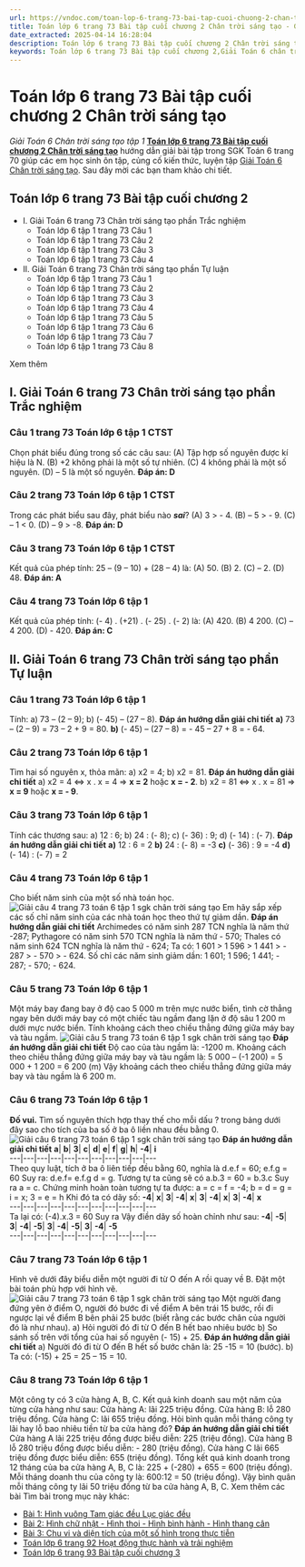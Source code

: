 ```yaml
---
url: https://vndoc.com/toan-lop-6-trang-73-bai-tap-cuoi-chuong-2-chan-troi-sang-tao-235833
title: Toán lớp 6 trang 73 Bài tập cuối chương 2 Chân trời sáng tạo - Giải Toán 6 Chân trời sáng tạo tập 1 - VnDoc.com
date_extracted: 2025-04-14 16:28:04
description: Toán lớp 6 trang 73 Bài tập cuối chương 2 Chân trời sáng tạo bao gồm lời giải chi tiết cho từng bài tập cho các em học sinh tham khảo luyện Giải Toán 6 Chân trời sáng tạo tập 1.
keywords: Toán lớp 6 trang 73 Bài tập cuối chương 2,Giải Toán 6 chân trời sáng tạo bài tập cuối chương 2,toán lớp 6 chân trời sáng tạo chương 2,toán 6,toán lớp 6,giải toán lớp 6,giải toán 6,toán lớp 6 chân trời sáng tạo,toán 6 chân trời sáng tạo,giải toán lớp 6 chân trời sáng tạo,giải toán 6 chân trời sáng tạo,Toán lớp 6 trang 73 chân trời sáng tạo,Bài tập cuối chương 2 Chân trời sáng tạo,bài tập cuối chương 2 trang 73,toán lớp 6 bài tập cuối chương 2 chân trời sáng tạo,bài tập cuối chương 2
---
```


# Toán lớp 6 trang 73 Bài tập cuối chương 2 Chân trời sáng tạo
 _Giải Toán 6 Chân trời sáng tạo tập 1_
[**Toán lớp 6 trang 73 Bài tập cuối chương 2 Chân trời sáng tạo**](<https://vndoc.com/toan-lop-6-trang-73-bai-tap-cuoi-chuong-2-chan-troi-sang-tao-235833>) hướng dẫn giải bài tập trong SGK Toán 6 trang 70 giúp các em học sinh ôn tập, củng cố kiến thức, luyện tập [Giải Toán 6 Chân trời sáng tạo](<https://vndoc.com/toan-lop-6-sach-chan-troi-sang-tao>). Sau đây mời các bạn tham khảo chi tiết.
## Toán lớp 6 trang 73 Bài tập cuối chương 2
  * I. Giải Toán 6 trang 73 Chân trời sáng tạo phần Trắc nghiệm
    * Toán lớp 6 tập 1 trang 73 Câu 1
    * Toán lớp 6 tập 1 trang 73 Câu 2
    * Toán lớp 6 tập 1 trang 73 Câu 3
    * Toán lớp 6 tập 1 trang 73 Câu 4
  * II. Giải Toán 6 trang 73 Chân trời sáng tạo phần Tự luận
    * Toán lớp 6 tập 1 trang 73 Câu 1
    * Toán lớp 6 tập 1 trang 73 Câu 2
    * Toán lớp 6 tập 1 trang 73 Câu 3
    * Toán lớp 6 tập 1 trang 73 Câu 4
    * Toán lớp 6 tập 1 trang 73 Câu 5
    * Toán lớp 6 tập 1 trang 73 Câu 6
    * Toán lớp 6 tập 1 trang 73 Câu 7
    * Toán lớp 6 tập 1 trang 73 Câu 8

Xem thêm
## **I. Giải Toán 6 trang 73 Chân trời sáng tạo phần Trắc nghiệm**
### Câu 1 trang 73 Toán lớp 6 tập 1 CTST
Chọn phát biểu đúng trong số các câu sau:
\(A\) Tập hợp số nguyên được kí hiệu là N.
\(B\) +2 không phải là một số tự nhiên.
\(C\) 4 không phải là một số nguyên.
\(D\) – 5 là một số nguyên.
**Đáp án: D**
### Câu 2 trang 73 Toán lớp 6 tập 1 CTST
Trong các phát biểu sau đây, phát biểu nào _**sai**_?
\(A\) 3 > \- 4.
\(B\) – 5 > \- 9.
\(C\) – 1 < 0.
\(D\) – 9 > -8.
**Đáp án: D**
### Câu 3 trang 73 Toán lớp 6 tập 1 CTST
Kết quả của phép tính: 25 – \(9 – 10\) + \(28 – 4\) là:
\(A\) 50.
\(B\) 2.
\(C\) – 2.
\(D\) 48.
**Đáp án: A**
### Câu 4 trang 73 Toán lớp 6 tập 1
Kết quả của phép tính: \(- 4\) . \(+21\) . \(- 25\) . \(- 2\) là:
\(A\) 420.
\(B\) 4 200.
\(C\) – 4 200.
\(D\) - 420.
**Đáp án: C**
## **II. Giải Toán 6 trang 73 Chân trời sáng tạo phần Tự luận**
### Câu 1 trang 73 Toán lớp 6 tập 1
Tính:
a\) 73 – \(2 – 9\);
b\) \(- 45\) – \(27 – 8\).
**Đáp án hướng dẫn giải chi tiết**
**a\)** 73 – \(2 – 9\) = 73 – 2 + 9 = 80.
**b\)** \(- 45\) – \(27 – 8\) = - 45 – 27 + 8 = - 64.
### Câu 2 trang 73 Toán lớp 6 tập 1
Tìm hai số nguyên x, thỏa mãn:
a\) x2 = 4;
b\) x2 = 81.
**Đáp án hướng dẫn giải chi tiết**
a\) x2 = 4
<=> x . x = 4
=> **x = 2** hoặc **x = - 2**.
b\) x2 = 81
<=> x . x = 81
=> **x = 9** hoặc **x = - 9**.
### Câu 3 trang 73 Toán lớp 6 tập 1
Tính các thương sau:
a\) 12 : 6;
b\) 24 : \(- 8\);
c\) \(- 36\) : 9;
d\) \(- 14\) : \(- 7\).
**Đáp án hướng dẫn giải chi tiết**
**a\)** 12 : 6 = 2
**b\)** 24 : \(- 8\) = -3
**c\)** \(- 36\) : 9 = -4
**d\)** \(- 14\) : \(- 7\) = 2
### Câu 4 trang 73 Toán lớp 6 tập 1
Cho biết năm sinh của một số nhà toán học.
![Giải câu 4 trang 73 toán 6 tập 1 sgk chân trời sáng tạo](https://i.vdoc.vn/data/image/2021/06/21/toan-6-chan-troi-sang-tao-bai-tap-chuong-2-a.png)
Em hãy sắp xếp các số chỉ năm sinh của các nhà toán học theo thứ tự giảm dần.
**Đáp án hướng dẫn giải chi tiết**
Archimedes có năm sinh 287 TCN nghĩa là năm thứ -287;
Pythagore có năm sinh 570 TCN nghĩa là năm thứ - 570;
Thales có năm sinh 624 TCN nghĩa là năm thứ - 624;
Ta có: 1 601 > 1 596 > 1 441 > \- 287 > \- 570 > \- 624.
Số chỉ các năm sinh giảm dần:
1 601; 1 596; 1 441; - 287; - 570; - 624.
### Câu 5 trang 73 Toán lớp 6 tập 1
Một máy bay đang bay ở độ cao 5 000 m trên mực nước biển, tình cờ thẳng ngay bên dưới máy bay có một chiếc tàu ngầm đang lặn ở độ sâu 1 200 m dưới mực nước biển. Tính khoảng cách theo chiều thẳng đứng giữa máy bay và tàu ngầm.
![Giải câu 5 trang 73 toán 6 tập 1 sgk chân trời sáng tạo](https://i.vdoc.vn/data/image/2021/06/21/toan-6-chan-troi-sang-tao-bai-tap-chuong-2-b.png)
**Đáp án hướng dẫn giải chi tiết**
Độ cao của tàu ngầm là: -1200 m.
Khoảng cách theo chiều thẳng đứng giữa máy bay và tàu ngầm là:
5 000 – \(-1 200\) = 5 000 + 1 200 = 6 200 \(m\)
Vậy khoảng cách theo chiều thẳng đứng giữa máy bay và tàu ngầm là 6 200 m.
### Câu 6 trang 73 Toán lớp 6 tập 1
**Đố vui.**
Tìm số nguyên thích hợp thay thế cho mỗi dấu ? trong bảng dưới đây sao cho tích của ba số ở ba ô liền nhau đều bằng 0.
![Giải câu 6 trang 73 toán 6 tập 1 sgk chân trời sáng tạo](https://i.vdoc.vn/data/image/2021/06/21/toan-6-chan-troi-sang-tao-bai-tap-chuong-2-c.png)
**Đáp án hướng dẫn giải chi tiết**
**a**| **b**| **3**| **c**| **d**| **e**| **f**| **g**| **h**| **-4**| **i**  
---|---|---|---|---|---|---|---|---|---|---  
Theo quy luật, tích ở ba ô liên tiếp đều bằng 60, nghĩa là d.e.f = 60; e.f.g = 60
Suy ra: d.e.f= e.f.g d = g.
Tương tự ta cũng sẽ có a.b.3 = 60 = b.3.c
Suy ra a = c.
Chứng minh hoàn toàn tương tự ta được: a = c = f = -4; b = d = g = i = x; 3 = e = h
Khi đó ta có dãy số:
**-4**| **x**| **3**| **-4**| **x**| **3**| **-4**| **x**| **3**| **-4**| **x**  
---|---|---|---|---|---|---|---|---|---|---  
Ta lại có: \(-4\).x.3 = 60
Suy ra
Vậy điền dãy số hoàn chỉnh như sau:
**-4**| **-5**| **3**| **-4**| **-5**| **3**| **-4**| **-5**| **3**| **-4**| **-5**  
---|---|---|---|---|---|---|---|---|---|---  
### Câu 7 trang 73 Toán lớp 6 tập 1
Hình vẽ dưới đây biểu diễn một người đi từ O đến A rồi quay về B. Đặt một bài toán phù hợp với hình vẽ.
![Giải câu 7 trang 73 toán 6 tập 1 sgk chân trời sáng tạo](https://i.vdoc.vn/data/image/2021/06/21/toan-6-chan-troi-sang-tao-bai-tap-chuong-2-d.png)
Một người đang đứng yên ở điểm O, người đó bước đi về điểm A bên trái 15 bước, rồi đi ngược lại về điểm B bên phải 25 bước \(biết rằng các bước chân của người đó là như nhau\).
a\) Hỏi người đó đi từ O đến B hết bao nhiêu bước
b\) So sánh số trên với tổng của hai số nguyên \(- 15\) + 25.
**Đáp án hướng dẫn giải chi tiết**
a\) Người đó đi từ O đến B hết số bước chân là: 25 -15 = 10 \(bước\).
b\) Ta có: \(-15\) + 25 = 25 – 15 = 10.
### Câu 8 trang 73 Toán lớp 6 tập 1
Một công ty có 3 cửa hàng A, B, C. Kết quả kinh doanh sau một năm của từng cửa hàng như sau:
Cửa hàng A: lãi 225 triệu đồng.
Cửa hàng B: lỗ 280 triệu đồng.
Cửa hàng C: lãi 655 triệu đồng.
Hỏi bình quân mỗi tháng công ty lãi hay lỗ bao nhiêu tiền từ ba cửa hàng đó?
**Đáp án hướng dẫn giải chi tiết**
Cửa hàng A lãi 225 triệu đồng được biểu diễn: 225 \(triệu đồng\).
Cửa hàng B lỗ 280 triệu đồng được biểu diễn: - 280 \(triệu đồng\).
Cửa hàng C lãi 665 triệu đồng được biểu diễn: 655 \(triệu đồng\).
Tổng kết quả kinh doanh trong 12 tháng của ba cửa hàng A, B, C là:
225 + \(-280\) + 655 = 600 \(triệu đồng\).
Mỗi tháng doanh thu của công ty là: 600:12 = 50 \(triệu đồng\).
Vậy bình quân mỗi tháng công ty lãi 50 triệu đồng từ ba cửa hàng A, B, C.
Xem thêm các bài Tìm bài trong mục này khác:
  * [Bài 1: Hình vuông Tam giác đều Lục giác đều](</toan-lop-6-bai-1-hinh-vuong-tam-giac-deu-luc-giac-deu-235839>)
  * [Bài 2: Hình chữ nhật - Hình thoi - Hình bình hành - Hình thang cân](</toan-lop-6-bai-2-hinh-chu-nhat-hinh-thoi-hinh-binh-hanh-hinh-thang-can-235855>)
  * [Bài 3: Chu vi và diện tích của một số hình trong thực tiễn](</toan-lop-6-bai-3-chu-vi-va-dien-tich-cua-mot-so-hinh-trong-thuc-tien-235915>)
  * [Toán lớp 6 trang 92 Hoạt động thực hành và trải nghiệm](</toan-lop-6-trang-92-hoat-dong-thuc-hanh-va-trai-nghiem-235928>)
  * [Toán lớp 6 trang 93 Bài tập cuối chương 3 ](</toan-lop-6-trang-93-bai-tap-cuoi-chuong-3-235939>)

